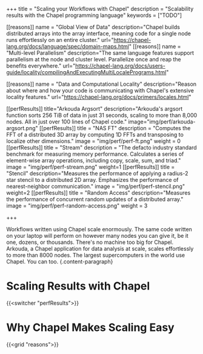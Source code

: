 +++
title = "Scaling your Workflows with Chapel"
description = "Scalability results with the Chapel programming language"
keywords = ["TODO"]

[[reasons]]
  name = "Global View of Data"
  description="Chapel builds distributed arrays into the array interface, meaning code for a single node runs effortlessly on an entire cluster."
  url="https://chapel-lang.org/docs/language/spec/domain-maps.html"
[[reasons]]
  name = "Multi-level Parallelism"
  description="The same language features support parallelism at the node and cluster level. Parallelize once and reap the benefits everywhere."
  url="https://chapel-lang.org/docs/users-guide/locality/compilingAndExecutingMultiLocalePrograms.html"
  
[[reasons]]
  name = "Data and Computational Locality"
  description="Reason about where and how your code is communicating with Chapel's extensive locality features."
  url="https://chapel-lang.org/docs/primers/locales.html"

[[perfResults]]
  title="Arkouda Argsort"
  description="Arkouda's argsort function sorts 256 TiB of data in just 31 seconds, scaling to more than 8,000 nodes. All in just over 100 lines of Chapel code."
  image="img/perf/arkouda-argsort.png"
[[perfResults]]
  title = "NAS FT"
  description = "Computes the FFT of a distributed 3D array by computing 1D FFTs and transposing to localize other dimensions."
  image = "img/perf/perf-ft.png"
  weight = 0
[[perfResults]]
  title = "Stream"
  description = "The defacto industry standard benchmark for measuring memory performance. Calculates a series of element-wise array operations, including copy, scale, sum, and triad."
  image = "img/perf/perf-stream.png"
  weight=1
[[perfResults]]
  title = "Stencil"
  description="Measures the performance of applying a radius-2 star stencil to a distributed 2D array. Emphasizes the performance of nearest-neighbor communication."
  image = "img/perf/perf-stencil.png"
  weight=2
[[perfResults]]
  title = "Random Access"
  description="Measures the performance of concurrent random updates of a distributed array."
  image = "img/perf/perf-random-access.png"
  weight = 3

+++

Workflows written using Chapel scale enormously. The same code written on your laptop will perform on however many nodes you can give it, be it one, dozens, or thousands. There's no machine too big for Chapel. Arkouda, a Chapel application for data analysis at scale, scales effortlessly to more than 8000 nodes. The largest supercomputers in the world use Chapel. You can too. 
{.content-paragraph}

# Scaling Results with Chapel

{{<switcher "perfResults">}}

# Why Chapel Makes Scaling Easy

{{<grid "reasons">}}

